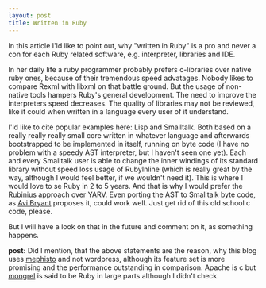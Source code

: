 ```yaml
--- 
layout: post
title: Written in Ruby
---
```

<p>In this article I'ld like to point out, why "written in Ruby" is a pro and never a con for each Ruby related software, e.g. interpreter, libraries and IDE.</p>

<p>In her daily life a ruby programmer probably prefers c-libraries over native ruby ones, because of their tremendous speed advatages. Nobody likes to compare Rexml with libxml on that battle ground. But the usage of non-native tools hampers Ruby's general development. The need to improve the interpreters speed decreases. The quality of libraries may not be reviewed, like it could when written in a language every user of it understand.</p>

<p>I'ld like to cite popular examples here: Lisp and Smalltalk. Both based on a really really really small core written in whatever language and afterwards bootstrapped to be implemented in itself, running on byte code (I have no problem with a speedy AST interpreter, but I haven't seen one yet). Each and every Smalltalk user is able to change the inner windings of its standard library without speed loss usage of RubyInline (which is really great by the way, although I would feel better, if we wouldn't need it). This is where I would love to se Ruby in 2 to 5 years. And that is why I would prefer the <a href="http://blog.fallingsnow.net/rubinius/" title="by Evan Phoenix">Rubinius</a> approach over YARV. Even porting the AST to Smalltalk byte code, as <a href="http://smallthought.com/avi/?p=19" title="A well known Seaside hacker">Avi Bryant</a> proposes it, could work well. Just get rid of this old school c code, please.</p>

<p>But I will have a look on that in the future and comment on it, as something happens.</p>

<p><strong>post:</strong> Did I mention, that the above statements are the reason, why this blog uses <a href="http://www.mephistoblog.com/">mephisto</a> and not wordpress, although its feature set is more promising and the performance outstanding in comparison. Apache is c but <a href="http://mongrel.rubyforge.org/">mongrel</a> is said to be Ruby in large parts although I didn't check.</p>
